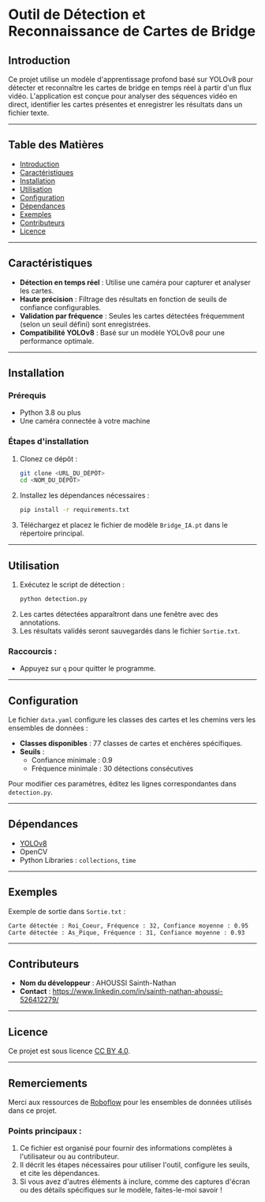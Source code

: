 # Outil de Détection et Reconnaissance de Cartes de Bridge

## Introduction
Ce projet utilise un modèle d'apprentissage profond basé sur YOLOv8 pour détecter et reconnaître les cartes de bridge en temps réel à partir d'un flux vidéo. L'application est conçue pour analyser des séquences vidéo en direct, identifier les cartes présentes et enregistrer les résultats dans un fichier texte.

---

## Table des Matières
- [Introduction](#introduction)
- [Caractéristiques](#caractéristiques)
- [Installation](#installation)
- [Utilisation](#utilisation)
- [Configuration](#configuration)
- [Dépendances](#dépendances)
- [Exemples](#exemples)
- [Contributeurs](#contributeurs)
- [Licence](#licence)

---

## Caractéristiques
- **Détection en temps réel** : Utilise une caméra pour capturer et analyser les cartes.
- **Haute précision** : Filtrage des résultats en fonction de seuils de confiance configurables.
- **Validation par fréquence** : Seules les cartes détectées fréquemment (selon un seuil défini) sont enregistrées.
- **Compatibilité YOLOv8** : Basé sur un modèle YOLOv8 pour une performance optimale.

---

## Installation
### Prérequis
- Python 3.8 ou plus
- Une caméra connectée à votre machine

### Étapes d'installation
1. Clonez ce dépôt :
   ```bash
   git clone <URL_DU_DÉPÔT>
   cd <NOM_DU_DÉPÔT>
   ```
2. Installez les dépendances nécessaires :
   ```bash
   pip install -r requirements.txt
   ```
3. Téléchargez et placez le fichier de modèle `Bridge_IA.pt` dans le répertoire principal.

---

## Utilisation
1. Exécutez le script de détection :
   ```bash
   python detection.py
   ```
2. Les cartes détectées apparaîtront dans une fenêtre avec des annotations.
3. Les résultats validés seront sauvegardés dans le fichier `Sortie.txt`.

### Raccourcis :
- Appuyez sur `q` pour quitter le programme.

---

## Configuration
Le fichier `data.yaml` configure les classes des cartes et les chemins vers les ensembles de données :
- **Classes disponibles** : 77 classes de cartes et enchères spécifiques.
- **Seuils** :
  - Confiance minimale : 0.9
  - Fréquence minimale : 30 détections consécutives

Pour modifier ces paramètres, éditez les lignes correspondantes dans `detection.py`.

---

## Dépendances
- [YOLOv8](https://github.com/ultralytics/ultralytics)
- OpenCV
- Python Libraries : `collections`, `time`

---

## Exemples
Exemple de sortie dans `Sortie.txt` :
```
Carte détectée : Roi_Coeur, Fréquence : 32, Confiance moyenne : 0.95
Carte détectée : As_Pique, Fréquence : 31, Confiance moyenne : 0.93
```

---

## Contributeurs
- **Nom du développeur** : AHOUSSI Sainth-Nathan
- **Contact** : https://www.linkedin.com/in/sainth-nathan-ahoussi-526412279/

---

## Licence
Ce projet est sous licence [CC BY 4.0](LICENSE).

---

## Remerciements
Merci aux ressources de [Roboflow](https://universe.roboflow.com/bridge-fr7ig/yolo_bridge) pour les ensembles de données utilisés dans ce projet.

### Points principaux :
1. Ce fichier est organisé pour fournir des informations complètes à l'utilisateur ou au contributeur.
2. Il décrit les étapes nécessaires pour utiliser l'outil, configure les seuils, et cite les dépendances.
3. Si vous avez d'autres éléments à inclure, comme des captures d'écran ou des détails spécifiques sur le modèle, faites-le-moi savoir !